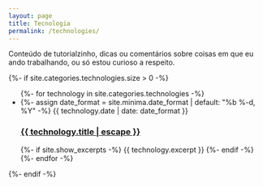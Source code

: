```yaml
---
layout: page
title: Tecnologia
permalink: /technologies/
---
```


Conteúdo de tutorialzinho, dicas ou comentários sobre coisas em que eu
ando trabalhando, ou só estou curioso a respeito.

<div class="technologies">
  {%- if site.categories.technologies.size > 0 -%}
    <ul class="technology-list">
      {%- for technology in site.categories.technologies -%}
      <li>
        {%- assign date_format = site.minima.date_format | default: "%b %-d, %Y" -%}
        <span class="technology-meta">{{ technology.date | date: date_format }}</span>
        <h3>
          <a class="technology-link" href="{{ technology.url | relative_url }}">
            {{ technology.title | escape }}
          </a>
        </h3>
        {%- if site.show_excerpts -%}
          {{ technology.excerpt }}
        {%- endif -%}
      </li>
      {%- endfor -%}
    </ul>
  {%- endif -%}

</div>

